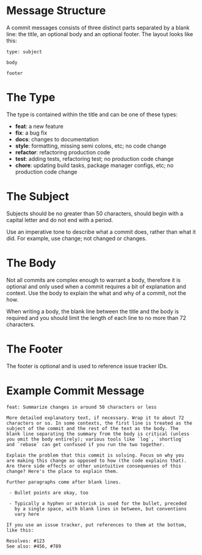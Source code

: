 # Message Structure
A commit messages consists of three distinct parts separated by a blank line: the title, an optional body and an optional footer. The layout looks like this:
```
type: subject

body

footer
```

# The Type
The type is contained within the title and can be one of these types:

- **feat**: a new feature
- **fix**: a bug fix
- **docs**: changes to documentation
- **style**: formatting, missing semi colons, etc; no code change
- **refactor**: refactoring production code
- **test**: adding tests, refactoring test; no production code change
- **chore**: updating build tasks, package manager configs, etc; no production code change

# The Subject
Subjects should be no greater than 50 characters, should begin with a capital letter and do not end with a period.

Use an imperative tone to describe what a commit does, rather than what it did. For example, use change; not changed or changes.

# The Body
Not all commits are complex enough to warrant a body, therefore it is optional and only used when a commit requires a bit of explanation and context. Use the body to explain the what and why of a commit, not the how.

When writing a body, the blank line between the title and the body is required and you should limit the length of each line to no more than 72 characters.

# The Footer
The footer is optional and is used to reference issue tracker IDs.

# Example Commit Message
```
feat: Summarize changes in around 50 characters or less

More detailed explanatory text, if necessary. Wrap it to about 72
characters or so. In some contexts, the first line is treated as the
subject of the commit and the rest of the text as the body. The
blank line separating the summary from the body is critical (unless
you omit the body entirely); various tools like `log`, `shortlog`
and `rebase` can get confused if you run the two together.

Explain the problem that this commit is solving. Focus on why you
are making this change as opposed to how (the code explains that).
Are there side effects or other unintuitive consequenses of this
change? Here's the place to explain them.

Further paragraphs come after blank lines.

 - Bullet points are okay, too

 - Typically a hyphen or asterisk is used for the bullet, preceded
   by a single space, with blank lines in between, but conventions
   vary here

If you use an issue tracker, put references to them at the bottom,
like this:

Resolves: #123
See also: #456, #789
```
